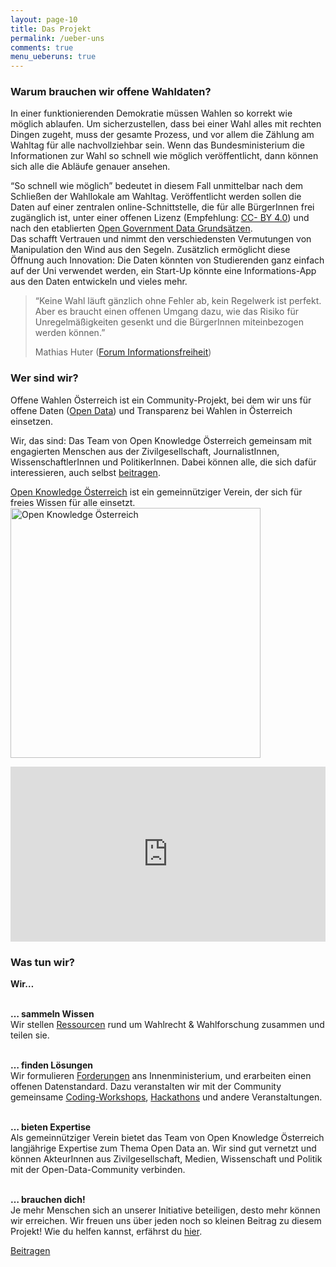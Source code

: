```yaml
---
layout: page-10
title: Das Projekt
permalink: /ueber-uns
comments: true
menu_ueberuns: true
---
```


<h3>Warum brauchen wir offene Wahldaten?</h3>

In einer funktionierenden Demokratie müssen Wahlen so korrekt wie möglich ablaufen. Um sicherzustellen, dass bei einer Wahl alles mit rechten Dingen zugeht, muss der gesamte Prozess, und vor allem die Zählung am Wahltag für alle nachvollziehbar sein. Wenn das Bundesministerium die Informationen zur Wahl so schnell wie möglich veröffentlicht, dann können sich alle die Abläufe genauer ansehen.

“So schnell wie möglich” bedeutet in diesem Fall unmittelbar nach dem Schließen der Wahllokale am Wahltag.
Veröffentlicht werden sollen die Daten auf einer zentralen online-Schnittstelle, die für alle BürgerInnen frei zugänglich ist, unter einer offenen Lizenz (Empfehlung: <a href="https://creativecommons.org/licenses/by/4.0/" title="CC by 4.0">CC- BY 4.0</a>) und nach den etablierten <a href="https://www.data.gv.at/infos/cooperation-ogd-oesterreich/" title="Open Government Data Grundsätzen">Open Government Data Grundsätzen</a>.  
Das schafft Vertrauen und nimmt den verschiedensten Vermutungen von Manipulation den Wind aus den Segeln.
Zusätzlich ermöglicht diese Öffnung auch Innovation: Die Daten könnten von Studierenden ganz einfach auf der Uni verwendet werden, ein Start-Up könnte eine Informations-App aus den Daten entwickeln und vieles mehr.

<blockquote>
  <p>“Keine Wahl läuft gänzlich ohne Fehler ab, kein Regelwerk ist perfekt. Aber es braucht einen offenen Umgang dazu, wie das Risiko für Unregelmäßigkeiten gesenkt und die BürgerInnen miteinbezogen werden können.”</p>
  <footer>Mathias Huter (<a href="http://www.informationsfreiheit.at/" title="Forum Informationsfreiheit">Forum Informationsfreiheit</a>)</footer>
</blockquote>

<div class="row col-sm-12">
<h3>Wer sind wir?</h3>
<div class="row col-sm-6">
<p>Offene Wahlen Österreich ist ein Community-Projekt, bei dem wir uns für offene Daten (<a href="http://okfn.at/themen/open-data/" title="Open Data">Open Data</a>) und Transparenz bei Wahlen in Österreich einsetzen.</p>

<p>Wir, das sind: Das Team von Open Knowledge Österreich gemeinsam mit engagierten Menschen aus der Zivilgesellschaft, JournalistInnen, WissenschaftlerInnen und PolitikerInnen. Dabei können alle, die sich dafür interessieren, auch selbst <a href="{{ site.baseurl }}/beitragen">beitragen</a>.</p>

<a href="http://okfn.at/" title="Open Knowledge Österreich">Open Knowledge Österreich</a> ist ein gemeinnütziger Verein, der sich für freies Wissen für alle einsetzt.
<a href="http://okfn.at" title="Open Knowledge Österreich"><img class="logo" src="{{ site.staticurl }}logos/logo-ok-at.svg" width="400" alt="Open Knowledge Österreich" /></a>
</div>

<div class="col-sm-6">
<iframe width="100%" height="280" src="https://www.youtube.com/embed/LMK99tF9xYo" frameborder="0" allowfullscreen></iframe>
</div>

</div>

<div class="row col-sm-12">
<h3>Was tun wir?</h3>
<strong>Wir…</strong><br><br>

<strong>… sammeln Wissen</strong><br>
Wir stellen <a href="{{ site.baseurl }}/ressourcen">Ressourcen</a> rund um Wahlrecht & Wahlforschung zusammen und teilen sie.<br><br>

<strong>… finden Lösungen</strong><br>
Wir formulieren <a href="{{ site.baseurl }}/forderungen-v1">Forderungen</a> ans Innenministerium, und erarbeiten einen offenen Datenstandard. Dazu veranstalten wir mit der Community gemeinsame <a href="{{ site.baseurl }}/workshop-spektral">Coding-Workshops</a>, <a href="{{ site.baseurl }}/hackathon-metalab">Hackathons</a> und andere Veranstaltungen.<br><br>

<strong>… bieten Expertise</strong><br>
Als gemeinnütziger Verein bietet das Team von Open Knowledge Österreich langjährige Expertise zum Thema Open Data an. Wir sind gut vernetzt und können AkteurInnen aus Zivilgesellschaft, Medien, Wissenschaft und Politik mit der Open-Data-Community verbinden.<br><br>

<strong>… brauchen dich!</strong><br>
Je mehr Menschen sich an unserer Initiative beteiligen, desto mehr können wir erreichen. Wir freuen uns über jeden noch so kleinen Beitrag zu diesem Projekt! Wie du helfen kannst, erfährst du <a href="{{ site.baseurl }}/beitragen">hier</a>.

<div class="row">
  <div class="col-xs-12 col-sm-8 col-sm-offset-2">
    <p><a href="{{ site.baseurl }}/beitragen" class="highlight-link">Beitragen</a></p>
  </div>
</div>

</div>
